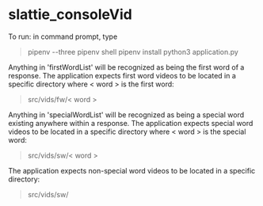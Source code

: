 # slattie_consoleVid


To run: in command prompt, type
> pipenv --three
> pipenv shell
> pipenv install
> python3 application.py


Anything in 'firstWordList' will be recognized as being the first word of a
response. The application expects first word videos to be located in a specific
directory where < word > is the first word:

> src/vids/fw/< word >

Anything in 'specialWordList' will be recognized as being a special word
existing anywhere within a response. The application expects special word videos
to be located in a specific directory where < word > is the special word:

> src/vids/sw/< word >

The application expects non-special word videos to be located in a specific
directory:

> src/vids/sw/
